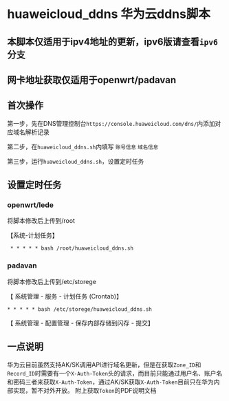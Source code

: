 # huaweicloud_ddns  华为云ddns脚本

## 本脚本仅适用于ipv4地址的更新，ipv6版请查看```ipv6```分支
## 网卡地址获取仅适用于openwrt/padavan


## 首次操作
第一步，先在DNS管理控制台```https://console.huaweicloud.com/dns/```内添加对应域名解析记录

第二步，在```huaweicloud_ddns.sh```内填写 ```账号信息``` ```域名信息```

第三步，运行```huaweicloud_ddns.sh```，设置定时任务

## 设置定时任务

### openwrt/lede
将脚本修改后上传到/root

【系统-计划任务】

     * * * * * bash /root/huaweicloud_ddns.sh

### padavan
将脚本修改后上传到/etc/storege

【 系统管理 - 服务 - 计划任务 (Crontab)】

    * * * * * bash /etc/storege/huaweicloud_ddns.sh
    
【 系统管理 - 配置管理 - 保存内部存储到闪存 - 提交】

## 一点说明
华为云目前虽然支持AK/SK调用API进行域名更新，但是在获取```Zone_ID```和```Record_ID```时需要有一个```X-Auth-Token```头的请求，而目前只能通过用户名、账户名和密码三者来获取```X-Auth-Token```，通过AK/SK获取```X-Auth-Token```目前只在华为内部实现，暂不对外开放。
附上获取```Token```的PDF说明文档
